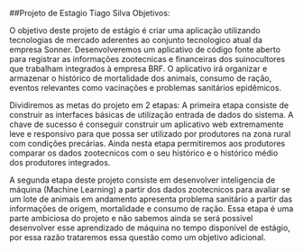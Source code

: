 ##Projeto de Estagio Tiago Silva
Objetivos:

O objetivo deste projeto de estágio é criar uma aplicação utilizando tecnologias de mercado aderentes ao conjunto tecnologico atual da empresa Sonner.
Desenvolveremos um aplicativo de código fonte aberto para registrar as informações zootecnicas e financeiras dos suinocultores que trabalham integrados à empresa BRF.
O aplicativo irá organizar e armazenar o histórico de mortalidade dos animais, consumo de ração, eventos relevantes como vacinações e problemas sanitários epidêmicos.

Dividiremos as metas do projeto em 2 etapas:
A primeira etapa consiste de construir as interfaces básicas de utilização entrada de dados do sistema. A chave de sucesso é conseguir construir um aplicativo web extremamente leve e responsivo para que possa ser utilizado por produtores na zona rural com condições precárias. Ainda nesta etapa permitiremos aos produtores comparar os dados zootecnicos com o seu histórico e o histórico médio dos produtores integrados.

A segunda etapa deste projeto consiste em desenvolver inteligencia de máquina (Machine Learning) a partir dos dados zootecnicos para avaliar se um lote de animais em andamento apresenta problema sanitário a partir das informações de origem, mortalidade e consumo de ração. Essa etapa é uma parte ambiciosa do projeto e não sabemos ainda se será possivel desenvolver esse aprendizado de máquina no tempo disponível de estágio, por essa razão trataremos essa questão como um objetivo adicional.
